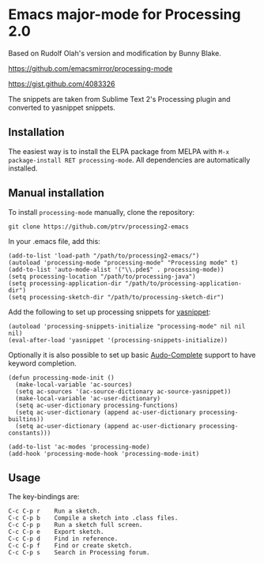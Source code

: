 # Emacs major-mode for Processing 2.0

Based on Rudolf Olah's version and modification by Bunny Blake.

https://github.com/emacsmirror/processing-mode

https://gist.github.com/4083326

The snippets are taken from Sublime Text 2's Processing plugin and converted to yasnippet snippets.

## Installation

The easiest way is to install the ELPA package from MELPA with `M-x
package-install RET processing-mode`. All dependencies are automatically
installed.

## Manual installation

To install `processing-mode` manually, clone the repository:

    git clone https://github.com/ptrv/processing2-emacs

In your .emacs file, add this:

    (add-to-list 'load-path "/path/to/processing2-emacs/")
    (autoload 'processing-mode "processing-mode" "Processing mode" t)
    (add-to-list 'auto-mode-alist '("\\.pde$" . processing-mode))
    (setq processing-location "/path/to/processing-java")
    (setq processing-application-dir "/path/to/processing-application-dir")
    (setq processing-sketch-dir "/path/to/processing-sketch-dir")

Add the following to set up processing snippets for [yasnippet][1]:

    (autoload 'processing-snippets-initialize "processing-mode" nil nil nil)
    (eval-after-load 'yasnippet '(processing-snippets-initialize))

Optionally it is also possible to set up basic [Audo-Complete][2]
support to have keyword completion.

    (defun processing-mode-init ()
      (make-local-variable 'ac-sources)
      (setq ac-sources '(ac-source-dictionary ac-source-yasnippet))
      (make-local-variable 'ac-user-dictionary)
      (setq ac-user-dictionary processing-functions)
      (setq ac-user-dictionary (append ac-user-dictionary processing-builtins))
      (setq ac-user-dictionary (append ac-user-dictionary processing-constants)))

    (add-to-list 'ac-modes 'processing-mode)
    (add-hook 'processing-mode-hook 'processing-mode-init)


[1]: https://github.com/capitaomorte/yasnippet
[2]: http://cx4a.org/software/auto-complete/

## Usage

The key-bindings are:

    C-c C-p r    Run a sketch.
    C-c C-p b    Compile a sketch into .class files.
    C-c C-p p    Run a sketch full screen.
    C-c C-p e    Export sketch.
    C-c C-p d    Find in reference.
    C-c C-p f    Find or create sketch.
    C-c C-p s    Search in Processing forum.
